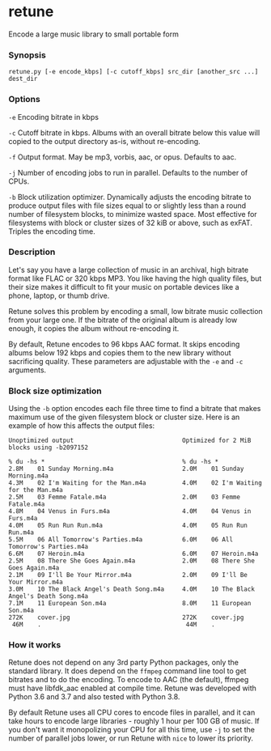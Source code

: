 # retune
Encode a large music library to small portable form

### Synopsis
`retune.py [-e encode_kbps] [-c cutoff_kbps] src_dir [another_src ...] dest_dir`

### Options

`-e`
Encoding bitrate in kbps

`-c`
Cutoff bitrate in kbps.  Albums with an overall bitrate below this value will
copied to the output directory as-is, without re-encoding.

`-f`
Output format.  May be mp3, vorbis, aac, or opus.  Defaults to aac.

`-j`
Number of encoding jobs to run in parallel.  Defaults to the number of CPUs.

`-b`
Block utilization optimizer.  Dynamically adjusts the encoding bitrate to
produce output files with file sizes equal to or slightly less than a round
number of filesystem blocks, to minimize wasted space.  Most effective for
filesystems with block or cluster sizes of 32 kiB or above, such as exFAT.
Triples the encoding time.

### Description
Let's say you have a large collection of music in an archival, high bitrate
format like FLAC or 320 kbps MP3.  You like having the high quality files,
but their size makes it difficult to fit your music on portable devices like
a phone, laptop, or thumb drive.

Retune solves this problem by encoding a small, low bitrate music collection
from your large one.  If the bitrate of the original album is already low
enough, it copies the album without re-encoding it.

By default, Retune encodes to 96 kbps AAC format.  It skips encoding albums
below 192 kbps and copies them to the new library without sacrificing quality.
These parameters are adjustable with the `-e` and `-c` arguments.

### Block size optimization
Using the `-b` option encodes each file three time to find a bitrate that
makes maximum use of the given filesystem block or cluster size.  Here is an
example of how this affects the output files:
```
Unoptimized output                              Optimized for 2 MiB blocks using -b2097152

% du -hs *                                      % du -hs *
2.8M    01 Sunday Morning.m4a                   2.0M    01 Sunday Morning.m4a
4.3M    02 I'm Waiting for the Man.m4a          4.0M    02 I'm Waiting for the Man.m4a
2.5M    03 Femme Fatale.m4a                     2.0M    03 Femme Fatale.m4a
4.8M    04 Venus in Furs.m4a                    4.0M    04 Venus in Furs.m4a
4.0M    05 Run Run Run.m4a                      4.0M    05 Run Run Run.m4a
5.5M    06 All Tomorrow's Parties.m4a           6.0M    06 All Tomorrow's Parties.m4a
6.6M    07 Heroin.m4a                           6.0M    07 Heroin.m4a
2.5M    08 There She Goes Again.m4a             2.0M    08 There She Goes Again.m4a
2.1M    09 I'll Be Your Mirror.m4a              2.0M    09 I'll Be Your Mirror.m4a
3.0M    10 The Black Angel's Death Song.m4a     4.0M    10 The Black Angel's Death Song.m4a
7.1M    11 European Son.m4a                     8.0M    11 European Son.m4a
272K    cover.jpg                               272K    cover.jpg
 46M    .                                        44M    .
```

### How it works
Retune does not depend on any 3rd party Python packages, only the standard
library.  It does depend on the `ffmpeg` command line tool to get bitrates
and to do the encoding.  To encode to AAC (the default), ffmpeg must have
libfdk_aac enabled at compile time.  Retune was developed with Python 3.6 and
3.7 and also tested with Python 3.8.

By default Retune uses all CPU cores to encode files in parallel, and it can
take hours to encode large libraries - roughly 1 hour per 100 GB of music.  If
you don't want it monopolizing your CPU for all this time, use `-j` to set the
number of parallel jobs lower, or run Retune with `nice` to lower its priority.
